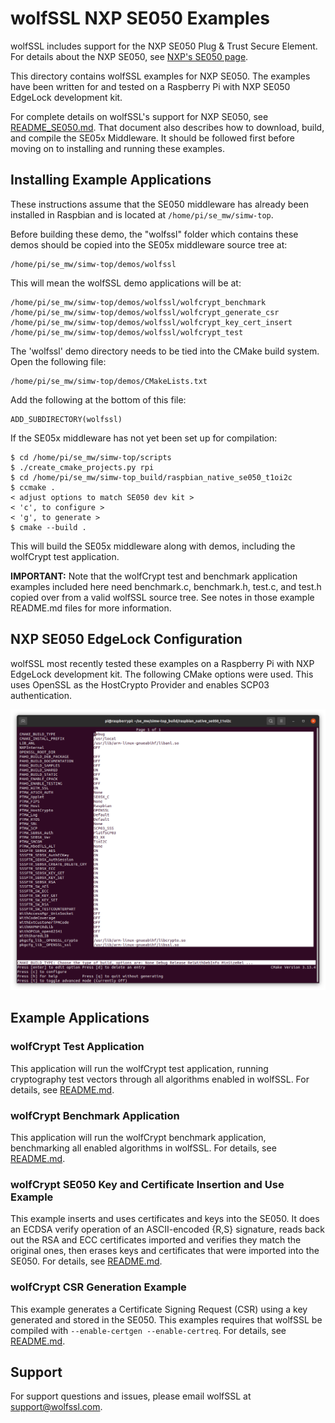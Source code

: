 # wolfSSL NXP SE050 Examples

wolfSSL includes support for the NXP SE050 Plug & Trust Secure Element. For
details about the NXP SE050, see [NXP's SE050 page](https://www.nxp.com/products/security-and-authentication/authentication/edgelock-se050-plug-trust-secure-element-family-enhanced-iot-security-with-maximum-flexibility:SE050).

This directory contains wolfSSL examples for NXP SE050. The examples have been
written for and tested on a Raspberry Pi with NXP SE050 EdgeLock development
kit.

For complete details on wolfSSL's support for NXP SE050, see
[README_SE050.md](https://www.github.com/wolfssl/wolfssl/wolfcrypt/src/port/nxp/README_SE050.md).
That document also describes how to download, build, and compile the SE05x
Middleware. It should be followed first before moving on to installing and
running these examples.

## Installing Example Applications

These instructions assume that the SE050 middleware has already been installed
in Raspbian and is located at `/home/pi/se_mw/simw-top`.

Before building these demo, the "wolfssl" folder which contains these demos
should be copied into the SE05x middleware source tree at:

```
/home/pi/se_mw/simw-top/demos/wolfssl
```

This will mean the wolfSSL demo applications will be at:

```
/home/pi/se_mw/simw-top/demos/wolfssl/wolfcrypt_benchmark
/home/pi/se_mw/simw-top/demos/wolfssl/wolfcrypt_generate_csr
/home/pi/se_mw/simw-top/demos/wolfssl/wolfcrypt_key_cert_insert
/home/pi/se_mw/simw-top/demos/wolfssl/wolfcrypt_test
```

The 'wolfssl' demo directory needs to be tied into the CMake build system. Open
the following file:

```
/home/pi/se_mw/simw-top/demos/CMakeLists.txt
```

Add the following at the bottom of this file:

```
ADD_SUBDIRECTORY(wolfssl)
```

If the SE05x middleware has not yet been set up for compilation:

```
$ cd /home/pi/se_mw/simw-top/scripts
$ ./create_cmake_projects.py rpi
$ cd /home/pi/se_mw/simw-top_build/raspbian_native_se050_t1oi2c
$ ccmake .
< adjust options to match SE050 dev kit >
< 'c', to configure >
< 'g', to generate >
$ cmake --build .
```

This will build the SE05x middleware along with demos, including the wolfCrypt
test application.

**IMPORTANT:** Note that the wolfCrypt test and benchmark application examples
included here need benchmark.c, benchmark.h, test.c, and test.h copied over
from a valid wolfSSL source tree. See notes in those example README.md files
for more information.

## NXP SE050 EdgeLock Configuration

wolfSSL most recently tested these examples on a Raspberry Pi with NXP
EdgeLock development kit. The following CMake options were used. This uses
OpenSSL as the HostCrypto Provider and enables SCP03 authentication.

![CMake Configuration](images/se05x_middleware_cmake_openssl_scp03.png)

## Example Applications

### wolfCrypt Test Application

This application will run the wolfCrypt test application, running cryptography
test vectors through all algorithms enabled in wolfSSL. For details, see
[README.md](./wolfssl/wolfcrypt_test/README.md).

### wolfCrypt Benchmark Application

This application will run the wolfCrypt benchmark application, benchmarking
all enabled algorithms in wolfSSL. For details, see
[README.md](./wolfssl/wolfcrypt_benchmark/README.md).

### wolfCrypt SE050 Key and Certificate Insertion and Use Example

This example inserts and uses certificates and keys into the SE050. It does an
ECDSA verify operation of an ASCII-encoded {R,S} signature, reads back out the
RSA and ECC certificates imported and verifies they match the original ones,
then erases keys and certificates that were imported into the SE050. For
details, see [README.md](./wolfssl/wolfcrypt_key_cert_insert/README.md).

### wolfCrypt CSR Generation Example

This example generates a Certificate Signing Request (CSR) using a key
generated and stored in the SE050. This examples requires that wolfSSL be
compiled with `--enable-certgen --enable-certreq`. For details, see
[README.md](./wolfssl/wolfcrypt_generate_csr/README.md).

## Support

For support questions and issues, please email wolfSSL at support@wolfssl.com.

